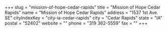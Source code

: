 +++
slug = "mission-of-hope-cedar-rapids"
title = "Mission of Hope Cedar Rapids"
name = "Mission of Hope Cedar Rapids"
address = "1537 1st Ave. SE"
cityIndexKey = "city-ia-cedar-rapids"
city = "Cedar Rapids"
state = "IA"
postal = "52402"
website = ""
phone = "319 362-5559"
fax = ""
+++
